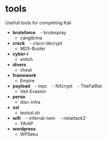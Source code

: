 # tools
Usefull tools for completing Kali

- **bruteforce**
    - brutespray
    - cangibrina
- **crack**
    - cisco-decrypt
    - MD5-Buster
- **cyber-i**
    - snitch
- **divers**
    - cheat
- **framework**
    - Empire
- **payload**
    - mpc
    - NXcrypt
    - TheFatRat
    - Veil-Evasion
- **perso**
    - disc-infra
- **ssl**
    - testssl.sh
- **wifi**
    - infernal-twin
    - netattack2
    - YArAP
- **wordpress**
    - WPSeku
